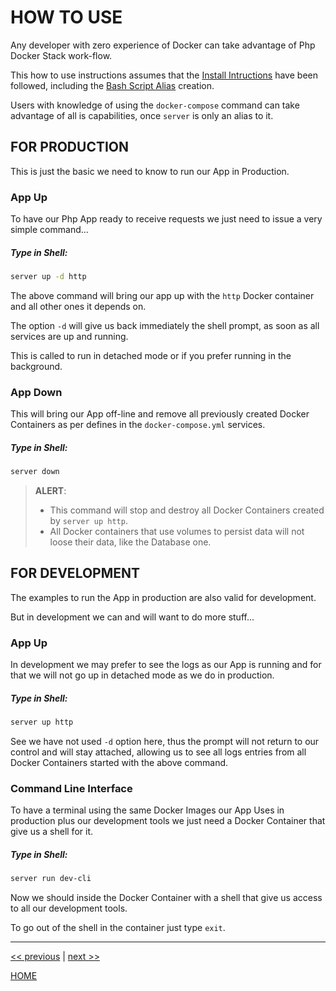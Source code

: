 # HOW TO USE

Any developer with zero experience of Docker can take advantage of Php Docker Stack work-flow.

This how to use instructions assumes that the [Install Intructions](install.md) have been followed, including the
[Bash Script Alias](install.md#bash-script-alias) creation.

Users with knowledge of using the `docker-compose` command can take advantage of all is capabilities, once `server` is
only an alias to it.


## FOR PRODUCTION

This is just the basic we need to know to run our App in Production.

### App Up

To have our Php App ready to receive requests we just need to issue a very simple command...

##### Type in Shell:

```bash
server up -d http
```

The above command will bring our app up with the `http` Docker container and all other ones it depends on.

The option `-d` will give us back immediately the shell prompt, as soon as all services are up and running.

This is called to run in detached mode or if you prefer running in the background.


### App Down

This will bring our App off-line and remove all previously created Docker Containers as per defines in the
`docker-compose.yml` services.

##### Type in Shell:

```bash
server down
```

> **ALERT**:
>
>   * This command will stop and destroy all Docker Containers created by `server up http`.
>   * All Docker containers that use volumes to persist data will not loose their data, like the Database one.


## FOR DEVELOPMENT

The examples to run the App in production are also valid for development.

But in development we can and will want to do more stuff...


### App Up

In development we may prefer to see the logs as our App is running and for that we will not go up in detached mode as we
do in production.

##### Type in Shell:

```bash
server up http
```

See we have not used `-d` option here, thus the prompt will not return to our control and will stay attached, allowing
us to see all logs entries from all Docker Containers started with the above command.


### Command Line Interface

To have a terminal using the same Docker Images our App Uses in production plus our development tools we just need a
Docker Container that give us a shell for it.

##### Type in Shell:

```bash
server run dev-cli
```

Now we should inside the Docker Container with a shell that give us access to all our development tools.

To go out of the shell in the container just type `exit`.

---

[<< previous](install.md) | [next >>](./../../CONTRIBUTING.md)

[HOME](./../../README.md)

